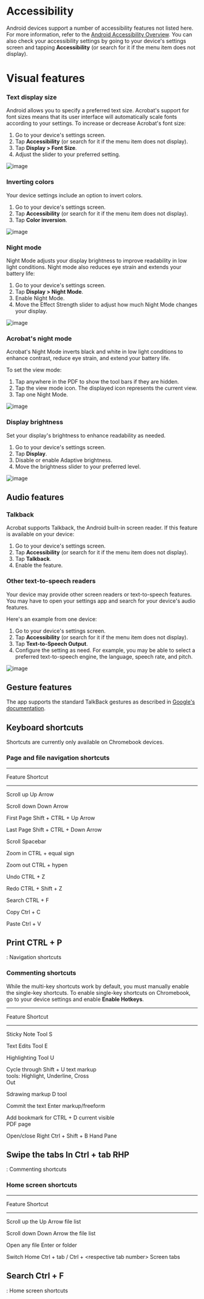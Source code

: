 # Accessibility



Android devices support a number of accessibility features not listed
here. For more information, refer to the [Android Accessibility
Overview](https://support.google.com/accessibility/android/answer/6006564?hl=en).
You can also check your accessibility settings by going to your
device\'s settings screen and tapping **Accessibility** (or search for
it if the menu item does not display).

# Visual features


### Text display size

Android allows you to specify a preferred text size. Acrobat\'s support
for font sizes means that its user interface will automatically scale
fonts according to your settings. To increase or decrease Acrobat\'s
font size:

1.  Go to your device\'s settings screen.
2.  Tap **Accessibility** (or search for it if the menu item does not
    display).
3.  Tap **Display \> Font Size**.
4.  Adjust the slider to your preferred setting.

![image](../imagesandroid/textsize.png)

### Inverting colors

Your device settings include an option to invert colors.

1.  Go to your device\'s settings screen.
2.  Tap **Accessibility** (or search for it if the menu item does not
    display).
3.  Tap **Color inversion**.

![image](../imagesandroid/invertcolor.png)

### Night mode

Night Mode adjusts your display brightness to improve readability in low
light conditions. Night mode also reduces eye strain and extends your
battery life:

1.  Go to your device\'s settings screen.
2.  Tap **Display \> Night Mode**.
3.  Enable Night Mode.
4.  Move the Effect Strength slider to adjust how much Night Mode
    changes your display.

![image](../imagesandroid/nightmode.png)

### Acrobat\'s night mode

Acrobat\'s Night Mode inverts black and white in low light conditions to
enhance contrast, reduce eye strain, and extend your battery life.

To set the view mode:

1.  Tap anywhere in the PDF to show the tool bars if they are hidden.
2.  Tap the view mode icon. The displayed icon represents the current
    view.
3.  Tap one Night Mode.

![image](../imagesandroid/viewmodes.png)

### Display brightness

Set your display\'s brightness to enhance readability as needed.

1.  Go to your device\'s settings screen.
2.  Tap **Display**.
3.  Disable or enable Adaptive brightness.
4.  Move the brightness slider to your preferred level.

![image](../imagesandroid/brightness.png)

Audio features
--------------

### Talkback

Acrobat supports Talkback, the Android built-in screen reader. If this
feature is available on your device:

1.  Go to your device\'s settings screen.
2.  Tap **Accessibility** (or search for it if the menu item does not
    display).
3.  Tap **Talkback**.
4.  Enable the feature.

### Other text-to-speech readers

Your device may provide other screen readers or text-to-speech features.
You may have to open your settings app and search for your device\'s
audio features.

Here\'s an example from one device:

1.  Go to your device\'s settings screen.
2.  Tap **Accessibility** (or search for it if the menu item does not
    display).
3.  Tap **Text-to-Speech Output**.
4.  Configure the setting as need. For example, you may be able to
    select a preferred text-to-speech engine, the language, speech rate,
    and pitch.

![image](../imagesandroid/talkback.png)

Gesture features
----------------

The app supports the standard TalkBack gestures as described in
[Google\'s
documentation](https://support.google.com/accessibility/android/answer/6151827?hl=en).

## Keyboard shortcuts


Shortcuts are currently only available on Chromebook devices.

### Page and file navigation shortcuts

  -----------------------------------------------------------------------
  Feature        Shortcut
  -------------- --------------------------------------------------------
  Scroll up      Up Arrow

  Scroll down    Down Arrow

  First Page     Shift + CTRL + Up Arrow

  Last Page      Shift + CTRL + Down Arrow

  Scroll         Spacebar

  Zoom in        CTRL + equal sign

  Zoom out       CTRL + hypen

  Undo           CTRL + Z

  Redo           CTRL + Shift + Z

  Search         CTRL + F

  Copy           Ctrl + C

  Paste          Ctrl + V

  Print          CTRL + P
  -----------------------------------------------------------------------

  : Navigation shortcuts

### Commenting shortcuts

While the multi-key shortcuts work by default, you must manually enable
the single-key shortcuts. To enable single-key shortcuts on Chromebook,
go to your device settings and enable **Enable Hotkeys**.

  --------------------------------------------------------------------------
  Feature           Shortcut
  ----------------- --------------------------------------------------------
  Sticky Note Tool  S

  Text Edits Tool   E

  Highlighting Tool U

  Cycle through     Shift + U
  text markup       
  tools: Highlight, 
  Underline, Cross  
  Out               

  Sdrawing markup   D
  tool              

  Commit the text   Enter
  markup/freeform   

  Add bookmark for  CTRL + D
  current visible   
  PDF page          

  Open/close Right  Ctrl + Shift + B
  Hand Pane         

  Swipe the tabs In Ctrl + tab
  RHP               
  --------------------------------------------------------------------------

  : Commenting shortcuts

### Home screen shortcuts

  -----------------------------------------------------------------------
  Feature        Shortcut
  -------------- --------------------------------------------------------
  Scroll up the  Up Arrow
  file list      

  Scroll down    Down Arrow
  the file list  

  Open any file  Enter
  or folder      

  Switch Home    Ctrl + tab / Ctrl + \<respective tab number\>
  Screen tabs    

  Search         Ctrl + F
  -----------------------------------------------------------------------

  : Home screen shortcuts
